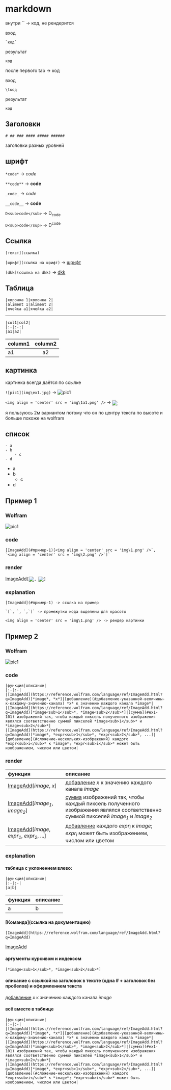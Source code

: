 # markdown

внутри \`\` -> код, не рендерится

вход

    `код`

результат

`код`

после первого tab -> код

вход

    \tкод
результат

    код


## Заголовки

    # ## ### #### ##### ######

заголовки разных уровней

## шрифт

`*code*` -> *code*

`**code**` -> **code**

`_code_` -> _code_

`__code__` -> __code__

`D<sub>code</sub>` -> D<sub>code</sub>

`D<sup>code</sup>` -> D<sup>code</sup>

## Ссылка

`[текст](ссылка)`

`[шрифт](ссылка на шрифт)` -> [шрифт](#шрифт)

`[dkk](ссылка на dkk)` -> [dkk](https://t.me/dkkru)

## Таблица

    |колонка 1|колонка 2|
    |aliment 1|aliment 2|
    |ячейка a1|ячейка a2|

---

    |col1|col2|
    |:-|:-:|
    |a1|a2|

|column1|column2|
|:-|:-:|
|a1|a2|

## картинка

картинка всегда даётся по ссылке

`![pic1](img\ex1.jpg)` -> ![pic1](img/1a1.png)

`<img align = 'center' src = 'img\1a1.png' />` -> <img align = 'center' src = 'img\1a1.png' />

я пользуюсь 2м вариантом потому что он по центру текста по высоте и больше похоже на wolfram

## список

    - a
    - b
        - c
    - d

- a
- b
    - c
- d

## Пример 1

### Wolfram

![pic1](img\example.png)

### code

    [ImageAdd](#пример-1)[<img align = 'center' src = 'img\1.png' />`, `<img align = 'center' src = 'img\2.png' />`]`

### render

[ImageAdd](#пример-1)`[`<img align = 'center' src = 'img\1.png' />`, `<img align = 'center' src = 'img\2.png' />`]`

### explanation

    [ImageAdd](#пример-1) -> ссылка на пример

    `[`, `, `,`]` -> промежутки кода выделены для красоты

    <img align = 'center' src = 'img\1.png' /> -> рендер картинки

## Пример 2

### Wolfram

![pic1](img\ex2.png)

### code

    |функция|описание|
    |:-|:-|
    |[ImageAdd](https://reference.wolfram.com/language/ref/ImageAdd.html?q=ImageAdd)[*image*, *x*]|[добавление](#добавление-указанной-величины-к-каждому-значению-канала) *x* к значению каждого канала *image*|
    |[ImageAdd](https://reference.wolfram.com/language/ref/ImageAdd.html?q=ImageAdd)[*image<sub>1</sub>*, *image<sub>2</sub>*]|[сумма](#ex1-101) изображений так, чтобы каждый пиксель полученного изображения являлся соответственно суммой пикселей *image<sub>1</sub>* и *image<sub>2</sub>*|
    |[ImageAdd](https://reference.wolfram.com/language/ref/ImageAdd.html?q=ImageAdd)[*image*, *expr<sub>1</sub>*, *expr<sub>2</sub>*, ...]|[добавление](#сложение-нескольких-изображений) каждого *expr<sub>i</sub>* к *image*; *expr<sub>i</sub>* может быть изображением, числом или цветом|

### render

|функция|описание|
|:-|:-|
|[ImageAdd](https://reference.wolfram.com/language/ref/ImageAdd.html?q=ImageAdd)[*image*, *x*]|[добавление](#добавление-указанной-величины-к-каждому-значению-канала) *x* к значению каждого канала *image*|
|[ImageAdd](https://reference.wolfram.com/language/ref/ImageAdd.html?q=ImageAdd)[*image<sub>1</sub>*, *image<sub>2</sub>*]|[сумма](#ex1-101) изображений так, чтобы каждый пиксель полученного изображения являлся соответственно суммой пикселей *image<sub>1</sub>* и *image<sub>2</sub>*|
|[ImageAdd](https://reference.wolfram.com/language/ref/ImageAdd.html?q=ImageAdd)[*image*, *expr<sub>1</sub>*, *expr<sub>2</sub>*, ...]|[добавление](#сложение-нескольких-изображений) каждого *expr<sub>i</sub>* к *image*; *expr<sub>i</sub>* может быть изображением, числом или цветом|

### explanation

#### таблица с уклонением влево:

    |функция|описание|
    |:-|:-|
    |a|b|

|функция|описание|
|:-|:-|
|a|b|

#### [Команда](ссылка на документацию)

    [ImageAdd](https://reference.wolfram.com/language/ref/ImageAdd.html?q=ImageAdd)

[ImageAdd](https://reference.wolfram.com/language/ref/ImageAdd.html?q=ImageAdd)

#### аргументы курсивом и индексом

    [*image<sub>1</sub>*, *image<sub>2</sub>*]

#### описание с ссылкой на заголовок в тексте (одна # + заголовок без пробелов) и оформлением текста

[добавление](#добавление-указанной-величины-к-каждому-значению-канала) *x* к значению каждого канала *image*

#### всё вместе в таблице

    |функция|описание|
    |:-|:-|
    |[ImageAdd](https://reference.wolfram.com/language/ref/ImageAdd.html?q=ImageAdd)[*image*, *x*]|[добавление](#добавление-указанной-величины-к-каждому-значению-канала) *x* к значению каждого канала *image*|
    |[ImageAdd](https://reference.wolfram.com/language/ref/ImageAdd.html?q=ImageAdd)[*image<sub>1</sub>*, *image<sub>2</sub>*]|[сумма](#ex1-101) изображений так, чтобы каждый пиксель полученного изображения являлся соответственно суммой пикселей *image<sub>1</sub>* и *image<sub>2</sub>*|
    |[ImageAdd](https://reference.wolfram.com/language/ref/ImageAdd.html?q=ImageAdd)[*image*, *expr<sub>1</sub>*, *expr<sub>2</sub>*, ...]|[добавление](#сложение-нескольких-изображений) каждого *expr<sub>i</sub>* к *image*; *expr<sub>i</sub>* может быть изображением, числом или цветом|
